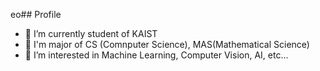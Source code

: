 eo## Profile

- 🔭 I’m currently student of KAIST
- 🌱 I'm major of CS (Comnputer Science), MAS(Mathematical Science)
- 👯 I’m interested in Machine Learning, Computer Vision, AI, etc...




